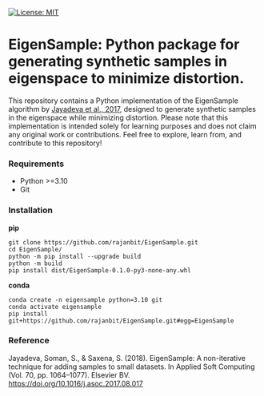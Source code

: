 [![License: MIT](https://img.shields.io/badge/License-MIT-yellow.svg)](https://opensource.org/licenses/MIT)

# EigenSample: Python package for generating synthetic samples in eigenspace to minimize distortion. 

This repository contains a Python implementation of the EigenSample algorithm by [Jayadeva et al., 2017](https://doi.org/10.1016/j.asoc.2017.08.017), designed to generate synthetic samples in the eigenspace while minimizing distortion. Please note that this implementation is intended solely for learning purposes and does not claim any original work or contributions. Feel free to explore, learn from, and contribute to this repository!

### Requirements
- Python >=3.10
- Git

### Installation
**pip**
```
git clone https://github.com/rajanbit/EigenSample.git
cd EigenSample/
python -m pip install --upgrade build
python -m build
pip install dist/EigenSample-0.1.0-py3-none-any.whl
```

**conda**
```
conda create -n eigensample python=3.10 git
conda activate eigensample
pip install git+https://github.com/rajanbit/EigenSample.git#egg=EigenSample
```

### Reference
Jayadeva, Soman, S., & Saxena, S. (2018). EigenSample: A non-iterative technique for adding samples to small datasets. In Applied Soft Computing (Vol. 70, pp. 1064–1077). Elsevier BV. [https://doi.org/10.1016/j.asoc.2017.08.017 ](https://doi.org/10.1016/j.asoc.2017.08.017)
